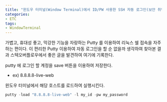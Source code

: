 ```yaml
---
title: "윈도우 터미널(Window Terminal)에서 ID/PW 사용한 SSH 자동 로그인(보안 취약 주의)"
categories:
- ETC
tags:
- WindowTerminal
---
```


가볍고, 휴대성 좋고, 막강한 기능을 자랑하는 Putty 를 이용하여 리눅스 쉘 접속을 자주 하는 편이다. 이 편리한 Putty 이용하여 자동 로그인을 할 순 없을까 생각하여 찾아본 결과 스텍오버플로우에서 좋은 글을 발견하여 여기에 기록한다.

putty 에 로그인 할 계정을 save 버튼을 이용하여 저장한다.
- ex) 8.8.8.8-live-web

윈도우 터미널에서 해당 호스트를 로드하여 실행시킨다.

```php
putty -load "8.8.8.8-live-web" -l my_id -pw my_password
```

